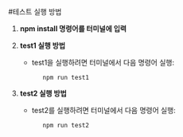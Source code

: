 #테스트 실행 방법

1. **npm install 명령어를 터미널에 입력**

2. **test1 실행 방법**
   - test1을 실행하려면 터미널에서 다음 명령어 실행:
     ```
        npm run test1        
     ```

3. **test2 실행 방법**
   - test2를 실행하려면 터미널에서 다음 명령어 실행:
     ```
        npm run test2
     ```